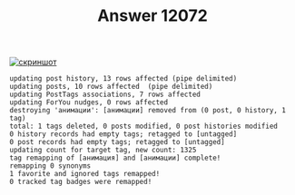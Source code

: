 ﻿---
title: "Answer 12072"
se.owner.user_id: 178988
se.owner.display_name: "Qwertiy"
se.owner.link: "https://ru.meta.stackoverflow.com/users/178988/qwertiy"
se.answer_id: 12072
se.question_id: 12066
se.post_type: answer
se.is_accepted: False
---
<p><a href="https://i.stack.imgur.com/sjLNm.png" rel="nofollow noreferrer"><img src="https://i.stack.imgur.com/sjLNm.png" alt="скриншот" /></a></p>
<pre><code>updating post history, 13 rows affected (pipe delimited)
updating posts, 10 rows affected  (pipe delimited)
updating PostTags associations, 7 rows affected
updating ForYou nudges, 0 rows affected
destroying 'анимации': [анимации] removed from (0 post, 0 history, 1 tag)
total: 1 tags deleted, 0 posts modified, 0 post histories modified
0 history records had empty tags; retagged to [untagged]
0 post records had empty tags; retagged to [untagged]
updating count for target tag, new count: 1325
tag remapping of [анимация] and [анимации] complete!
remapping 0 synonyms
1 favorite and ignored tags remapped!
0 tracked tag badges were remapped!
</code></pre>
